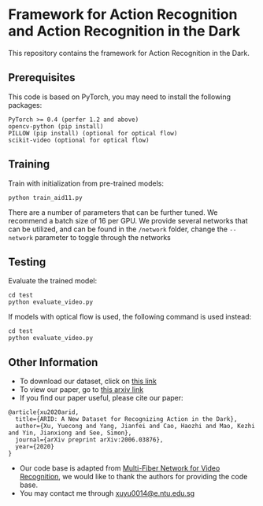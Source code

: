 # Framework for Action Recognition and Action Recognition in the Dark

This repository contains the framework for Action Recognition in the Dark.

## Prerequisites

This code is based on PyTorch, you may need to install the following packages:
```
PyTorch >= 0.4 (perfer 1.2 and above)
opencv-python (pip install)
PILLOW (pip install) (optional for optical flow)
scikit-video (optional for optical flow)
```

## Training

Train with initialization from pre-trained models:
```
python train_aid11.py
```
There are a number of parameters that can be further tuned. We recommend a batch size of 16 per GPU.
We provide several networks that can be utilized, and can be found in the ```/network``` folder, change the ```--network``` parameter to toggle through the networks

## Testing

Evaluate the trained model:
```
cd test
python evaluate_video.py
```
If models with optical flow is used, the following command is used instead:
```
cd test
python evaluate_video.py
```

## Other Information

- To download our dataset, click on [this link](https://xuyu0010.github.io/arid.html)
- To view our paper, go to [this arxiv link](http://arxiv.org/abs/2006.03876)
- If you find our paper useful, please cite our paper:
```
@article{xu2020arid,
  title={ARID: A New Dataset for Recognizing Action in the Dark},
  author={Xu, Yuecong and Yang, Jianfei and Cao, Haozhi and Mao, Kezhi and Yin, Jianxiong and See, Simon},
  journal={arXiv preprint arXiv:2006.03876},
  year={2020}
}
```
- Our code base is adapted from [Multi-Fiber Network for Video Recognition](https://github.com/cypw/PyTorch-MFNet), we would like to thank the authors for providing the code base.
- You may contact me through xuyu0014@e.ntu.edu.sg
